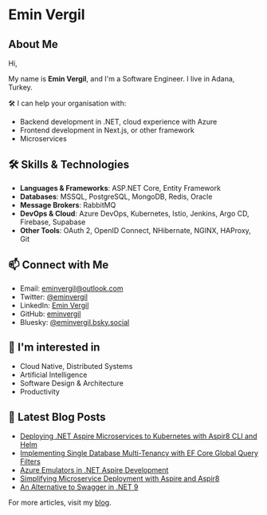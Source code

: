 
# Emin Vergil

## About Me

Hi,

My name is **Emin Vergil**, and I'm a Software Engineer. I live in Adana, Turkey.

🛠 I can help your organisation with:

- Backend development in .NET, cloud experience with Azure
- Frontend development in Next.js, or other framework
- Microservices

## 🛠 Skills & Technologies

- **Languages & Frameworks**: ASP.NET Core, Entity Framework
- **Databases**: MSSQL, PostgreSQL, MongoDB, Redis, Oracle
- **Message Brokers**: RabbitMQ
- **DevOps & Cloud**: Azure DevOps, Kubernetes, Istio, Jenkins, Argo CD, Firebase, Supabase
- **Other Tools**: OAuth 2, OpenID Connect, NHibernate, NGINX, HAProxy, Git

## 📫 Connect with Me

- Email: eminvergil@outlook.com
- Twitter: [@eminvergil](https://twitter.com/eminvergil)
- LinkedIn: [Emin Vergil](https://www.linkedin.com/in/emin-vergil)
- GitHub: [eminvergil](https://github.com/eminvergil)
- Bluesky: [@eminvergil.bsky.social](https://bsky.app/profile/eminvergil.bsky.social)

## 🧠 I'm interested in 
* Cloud Native, Distributed Systems 
* Artificial Intelligence 
* Software Design & Architecture 
* Productivity

## 📝 Latest Blog Posts
- [Deploying .NET Aspire Microservices to Kubernetes with Aspir8 CLI and Helm](https://eminvergil.vercel.app/blog/aspire-kubernetes-helm)
- [Implementing Single Database Multi-Tenancy with EF Core Global Query Filters](https://eminvergil.vercel.app/blog/single-database-multi-tenancy-ef-core)
- [Azure Emulators in .NET Aspire Development](https://eminvergil.vercel.app/blog/aspire-azure-emulators)
- [Simplifying Microservice Deployment with Aspire and Aspir8](https://eminvergil.vercel.app/blog/aspire-kubernetes-deployment)
- [An Alternative to Swagger in .NET 9](https://eminvergil.vercel.app/blog/scalar)

For more articles, visit my [blog](https://eminvergil.vercel.app/blog).
